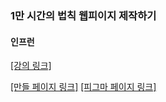 ### 1만 시간의 법칙 웹피이지 제작하기

#### 인프런

[[강의 링크]](https://www.inflearn.com/course/lecture?courseSlug=1%EB%A7%8C%EC%8B%9C%EA%B0%84-%EC%9B%B9%ED%8E%98%EC%9D%B4%EC%A7%80-%EC%A0%9C%EC%9E%91&unitId=77319&tab=curriculum)

[[만들 페이지 링크]](https://paullab.co.kr/10000hours.html)
[[피그마 페이지 링크]](https://www.figma.com/design/YIoHn24LhFrCBEedo96rx6/1%EB%A7%8C-%EC%8B%9C%EA%B0%84%EC%9D%98-%EB%B2%95%EC%B9%99?node-id=0-1)
